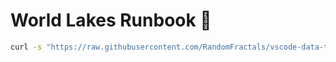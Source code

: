 # World Lakes Runbook 📓

```sh { category=curl interactive=false mimeType=application/geo+json }
curl -s "https://raw.githubusercontent.com/RandomFractals/vscode-data-table/main/data/world-lakes.geojson"
```
